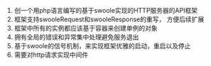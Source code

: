 1. 创一个用php语言编写的基于swoole实现的HTTP服务器的API框架
2. 框架支持swooleRequest和swooleResponse的重写， 方便后续扩展
3. 框架中所有的实例都应该基于容器来创建单例的对象
4. 拥有全局的错误和异常集中处理避免服务退出
5. 基于swoole的信号机制，来实现框架优雅的启动，重启以及停止
6. 需要对http请求实现中间件